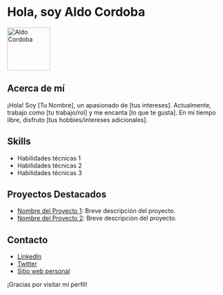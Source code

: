 <!-- README.md -->

# Hola, soy Aldo Cordoba

<img src="https://avatars.githubusercontent.com/u/134328269?v=4" alt="Aldo Cordoba" width="100" height="100">

## Acerca de mí

¡Hola! Soy [Tu Nombre], un apasionado de [tus intereses]. Actualmente, trabajo como [tu trabajo/rol] y me encanta [lo que te gusta]. En mi tiempo libre, disfruto [tus hobbies/intereses adicionales].

## Skills

- Habilidades técnicas 1
- Habilidades técnicas 2
- Habilidades técnicas 3

## Proyectos Destacados

- [Nombre del Proyecto 1](enlace-al-proyecto-1): Breve descripción del proyecto.
- [Nombre del Proyecto 2](enlace-al-proyecto-2): Breve descripción del proyecto.

## Contacto

- [LinkedIn](enlace-a-tu-perfil-de-LinkedIn)
- [Twitter](enlace-a-tu-perfil-de-Twitter)
- [Sitio web personal](enlace-a-tu-sitio-web)

¡Gracias por visitar mi perfil!

